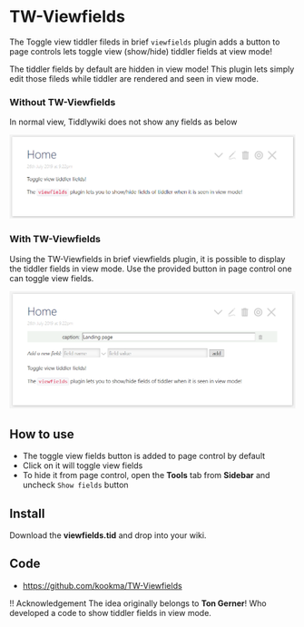 # TW-Viewfields

The Toggle view tiddler fileds in brief `viewfields` plugin adds a button to page controls lets
toggle view (show/hide) tiddler fields at view mode!

The tiddler fields by default are hidden in view mode! This plugin lets simply edit those fileds while tiddler are rendered and seen in view mode.


### Without TW-Viewfields
In normal view, Tiddlywiki does not show any fields as below

![Image of Yaktocat](https://github.com/kookma/TW-Viewfields/blob/master/hide-fields.png)


### With TW-Viewfields
Using the TW-Viewfields in brief viewfields plugin, it is possible to display the tiddler fields in view mode. Use the provided button in page control one can toggle view fields.

![Image of Yaktocat](https://github.com/kookma/TW-Viewfields/blob/master/show-fields.png)




## How to use
* The toggle view fields button is added to page control by default
* Click on it will toggle view fields
* To hide it from page control, open the **Tools** tab from **Sidebar** and uncheck `Show fields` button

## Install
Download the **viewfields.tid** and drop into your wiki.

## Code
* https://github.com/kookma/TW-Viewfields

!! Acknowledgement
The idea originally belongs to **Ton Gerner**! Who developed a code to show tiddler fields in view mode.
